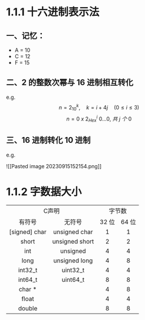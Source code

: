 # 1.1.1 十六进制表示法

## 一、记忆：
+ A = 10
+ C = 12
+ F = 15

## 二、2 的整数次幂与 16 进制相互转化
e.g. 
$$n = 2 ^ k _{10} , \quad k = i + 4j \quad (0 \le i \le 3) $$
$$n = 0 \ x \ 2^i_{Hex} \ 0 ... 0,\ 共 \ j \  个\ 0$$
## 三、16 进制转化 10 进制

e.g.

![[Pasted image 20230915152154.png]]


# 1.1.2 字数据大小
<table>
	<tr>
		<td colspan = "2" align="center"> C声明 </td>
		<td colspan = "2" align="center">字节数</td>
	</tr>
<tr>
	<td align="center"> 有符号 </td>
	<td align="center"> 无符号 </td>
	<td align="center"> 32 位 </td>
	<td  align="center"> 64 位 </td>
</tr>
<tr>
	<td align="center"> [signed] char </td>
	<td align="center">unsigned char </td>
	<td align="center"> 1 </td>
	<td align="center"> 1 </td>
</tr>
<tr>
	<td align="center"> short </td>
	<td align="center"> unsigned short </td>
	<td align="center">2 </td>
	<td align="center">2 </td>
</tr>
<tr>
	<td align="center"> int </td>
	<td align="center"> unsigned</td>
	<td align="center"> 4</td>
	<td align="center"> 4</td>
</tr>
<tr>
	<td align="center"> long </td>
	<td align="center">unsigned long </td>
	<td align="center"> 4 </td>
	<td align="center">8 </td>
</tr>
<tr>
	<td align="center">int32_t  </td>
	<td align="center"> uint32_t</td>
	<td align="center"> 4</td>
	<td align="center"> 4</td>
</tr>
<tr>
	<td align="center"> int64_t </td>
	<td align="center"> uint64_t</td>
	<td align="center">8 </td>
	<td align="center"> 8</td>
</tr>
<tr>
	<td align="center"> char * </td>
	<td align="center"> </td>
	<td align="center">4 </td>
	<td align="center">8 </td>
</tr>
<tr>
	<td align="center"> float </td>
	<td align="center"> </td>
	<td align="center"> 4</td>
	<td align="center"> 4</td>
</tr>
 <tr>
	<td align="center">double  </td>
	<td align="center"> </td>
	<td align="center">8 </td>
	<td align="center"> 8</td>
</tr>
</table>

